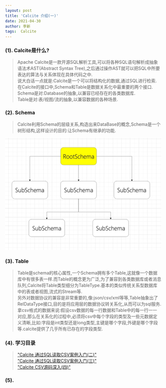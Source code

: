 ```yaml
---
layout: post
title: 'Calcite 介绍(一)'
date: 2021-04-30
author: 李新
tags:  Calcite
---
```


### (1). Calcite是什么?
> Apache Calcite是一款开源SQL解析工具,可以将各种SQL语句解析成抽象语法术AST(Abstract Syntax Tree),之后通过操作AST就可以把SQL中所要表达的算法与关系体现在具体代码之中.    
> 说大白话一点就是:Calcite是一个可以将结构化的数据,通过SQL进行检索.  
> 在Calcite的接口中,Schema和Table是数据关系化中最重要的两个接口.    
> Schema是对:Database的抽象,以兼容已经存在的各类数据库.    
> Table是对:表/视图/流的抽象,以兼容数据的各种场景.   

### (2). Schema
> Calcite利用Schema的层级关系,构造出来DataBase的概念,Schema是一个树形结构,这样设计的目的:让Schema有继承的功能.  

!["Calcite Schema"](/assets/calcite/imgs/calcite-scheam.jpg)
### (3). Table
> Table是schema的核心属性,一个Schema拥有多个Table,这就像一个数据库中有很多表一样.而Table的概念更为广泛,为了兼容到各类数据库或者消息队列,Calcite将Table类型细分为TableType.基本的类似传统关系型数据库中的表或者视图,流式的Stream等.  
> 另外对数据协议的兼容是非常重要的,像:json/csv/xml等等,Table抽象出了RelDataType接口,目的是将应用层的数据协议转关系化,从而可以为sql服务.  
> 拿csv格式的数据来说:假设csv数据的每一行数据和Table中的每一行一一对应,那么在关系化的过程中,必须将csv中每个字段的类型及一些元数据定义清晰,比如:字段是int类型还是long类型,主键是哪个字段,外键是哪个字段等.calcite提供了几乎所有已存在的字段类型. 

### (4). 学习目录
> ["Calcite 通过SQL读取CSV案例入门(二)"](/2021/04/11/Calcite-SQL-CSV.html)     
> ["Calcite 通过SQL读取CSV案例入门(三)"](/2021/04/11/Calcite-SQL-ES.html)    
> ["Calcite CSV源码深入(四)"](/2021/04/11/Calcite-SQL-CSV-Source.html)   

### (5). 